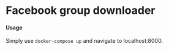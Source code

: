 # Facebook group downloader

#### Usage
Simply use `docker-compose up` and navigate to localhost:8000.